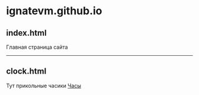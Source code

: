 # ignatevm.github.io
## index.html
Главная страница сайта
***
## clock.html
Тут прикольные часики
[Часы](https://ignatevm.github.io/clock.html "Часы")
